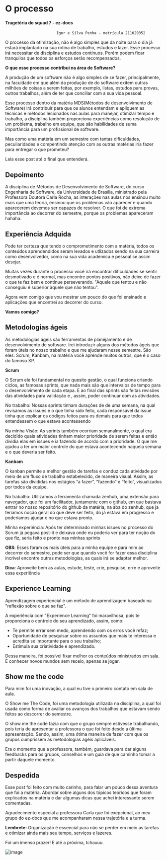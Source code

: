 
# O processo

#### Tragetória do squad 7 - ez-docs


						   Igor e Silva Penha - matrícula 211029352

  O processo da otimização, não é algo simples que da noite para o dia já estará implantado na sua rotina de trabalho, estudos e lazer. Esse processo irá necessitar de disciplina e estudos contínuos. Porém podem ficar tranquilos que todos os esforços serão recompensados.

**O que esse processo contribui na área de Software?**

  A produção de um software não é algo simples de se fazer, principalmente, na faculdade em que além da produção de do software exitem outras milhões de coisas a serem feitas, por exemplo, listas, estudos para provas, outros trabalhos, além de ter que conciliar com a sua vida pessoal.

  Esse processo dentro da matéria MDS(Métodos de desenvolvimento de Software) irá contribuir para que os alunos entendam e apliquem as técnicas e métodos lecionados nas aulas para manejar, otimizar tempo e trabalho, a disciplina também proporciona experiências como resolução de um problema, trabalho em equipe, que são habilidades de suma importância para um profissional de software.

  Mas como uma matéria em um semestre com tantas dificuldades, peculiaridades e compentindo atenção com as outras matérias iria fazer para entregar o que prometeu?

  Leia esse post até o final que entenderá.

## Depoimento

  A disciplina de Métodos de Desenvolvimento de Software, do curso Engenharia de Software, da Universidade de Brasília, ministrado pela Professora Doutora Carla Rocha, as interações nas aulas nos ensinou muito mais que uma teoria, ensinou que os problemas vão aparecer e quando aparecerem devemos ser capazes de resolver.
  O que foi de extrema importância ao decorrer do semestre, porque os problemas apareceram hahaha.

## Experiência Adquida

  Pode ter certeza que tendo o comprometimento com a matéria, todos os conteúdos aprendendidos seram levados e utlizados sendo na sua carreira como desenvolvedor, como na sua vida academica e pessoal se assim desejar.

  Muitas vezes durante o processo você irá encontrar dificuldades se sentir desmotivado e é normal, mas encontre pontos positivos, não deixe de fazer o que te faz bem e continue perseverando. "Aquele que tentou e não conseguiu é superior àquele que não tentou". 

  Agora vem comigo que vou mostrar um pouco do que foi ensinado e aplicações que encontrei ao decorrer do curso.

**Vamos comigo?**

## Metodologias ágeis

  As metodologias ágeis são ferramentas de planejamento e de desenvolvimento de software. Irei introduzir alguns dos métodos ágeis que foram úteis no nosso trabalho e que me ajudaram nesse semestre. São  eles: Scrum, Kanbam, na matéria você aprende muitos outros, que é o caso do famoso XP.

**Scrum**

  O Scrum ele foi fundamental no quesito gestão, o qual funciona criando ciclos, as famosas sprints, que nada mais são que intervalos de tempo para o desenvolvimento de cada etapa. 
  E ao final das sprints são feitas revisões das atividades para validação e , assim, poder continuar com as atividades.

  No trabalho: Nossas sprints tinham durações de de uma semana, na qual revisamos as issues e o que tinha sido feito, cada responsável da issue tinha que explicar os códigos feitos para os demais para que todos entendessem o que estava acontessendo

  Na minha Visão: As sprints também ocorriam semanalmente, o qual era decidido quais atividades tinham maior prioridade de serem feitas e então dividia elas em issues e ia fazendo de acordo com a prioridade. O que me ajudou a ter um maior controle do que estava acontecendo naquela semana e o que deveria ser feito.

**Kanbam**

  O kanban permite a melhor gestão de tarefas e conduz cada atividade por meio de um fluxo de trabalho estabelecido, de maneira visual. Assim, as tarefas são divididas nos estágios “a fazer”, “fazendo” e “feito”, visualizados por todos da equipe. 

  No trabalho: Utilizamos a ferramenta chamada zenhub, uma extensão para navegador, que foi um facilitador, juntamente com o github, em que bastava entrar no nosso repositório do github da matéria, na aba do zenhub, que ja teriamos noção geral do que deve ser feito, do já estava em progresso e poderiamos ajudar e no que estava pronto.

  Minha experiência: Após ter determinado minhas issues no processo do Scrum já pegava post-it e deixava onde eu poderia ver para ter noção do que fiz, seria feito e pronto nas minhas sprints

**OBS**: Esses foram os mais úteis para a minha equipe e para mim ao decorrer do semestre, pode ser que quando você for fazer essa disciplina incrível encontre outras metodologias, as quais irá se adaptar melhor.

**Dica**: Aproveite bem as aulas, estude, teste, crie, pesquise, erre e aproveite essa experiência

## Experience Learning
  Aprendizagem experiencial é um método de aprendizagem baseado na "reflexão sobre o que se faz". 

  A experiência com "Experience Learning" foi maravilhosa, pois te proporciona o controle do seu aprendizado, assim, como: 
  - Te permite errar sem medo, aprendendo com os erros você refaz;
  - Oportunidade de pesquisar sobre os assuntos que mais te interessa e acredita se importante para o seu trabalho;
  - Estimula sua criatividade e aprendizado.
  
  Dessa maneira, foi possível fixar melhor os conteúdos ministrados em sala. E conhecer novos mundos sem receio, apenas se jogar.
  

## Show me the code

  Para mim foi uma inovação, a qual eu tive o primeiro contato em sala de aula.  

  O Show me The Code, foi uma metodologia utilizada na disciplina, a qual foi usada como forma de avaliar os avanços dos trabalhos que estavam sendo feitos ao descorrer do semestre.

  O show me the code fazia com que o grupo sempre estivesse trabalhando, pois teria de apresentar a professora o que foi feito desde a última apresentação.
  Sendo, assim, uma ótima maneira de fazer com que os grupos cumprissem as metodologias agéis aplicáveis.
  
  Era o momento que a professora, também, guardava para dar alguns feedbacks para os grupos, conselhos e um guia de que caminho tomar a partir daquele momento.

## Despedida

  Esse post foi feito com muito carinho, para falar um pouco dessa aventura que foi a matéria. 
  Abordar sobre alguns dos tópicos teóricos que foram explicados na matéria e dar algumas dicas que achei interessante serem comentadas.
  
  Agradecimento especial a professora Carla que foi exepcional, ao meu grupo do ez-docs que me acompanharam nessa trajetória e a turma.
  
  **Lembrete:** Organização é essencial para não se perder em meio as tarefas e otimizar ainda mais seu tempo, serviços e lazeres.
  
  Foi um imenso prazer! E até a próxima, tchauuu.


![image](https://user-images.githubusercontent.com/98900627/217930295-a20c0666-7cb4-430c-a80b-68cd9b49b4b0.png)


